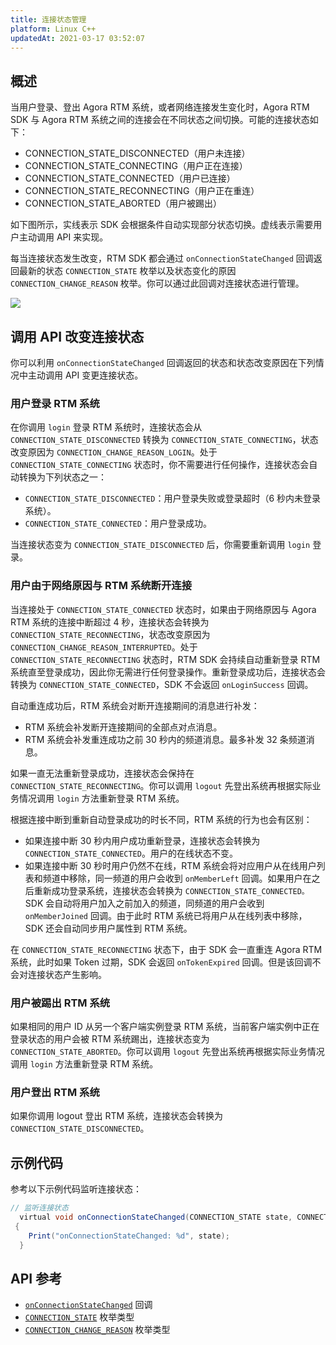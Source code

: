 ```yaml
---
title: 连接状态管理
platform: Linux C++
updatedAt: 2021-03-17 03:52:07
---
```

## 概述

当用户登录、登出 Agora RTM 系统，或者网络连接发生变化时，Agora RTM SDK 与 Agora RTM 系统之间的连接会在不同状态之间切换。可能的连接状态如下：

- CONNECTION_STATE_DISCONNECTED（用户未连接）
- CONNECTION_STATE_CONNECTING（用户正在连接）
- CONNECTION_STATE_CONNECTED（用户已连接）
- CONNECTION_STATE_RECONNECTING（用户正在重连）
- CONNECTION_STATE_ABORTED（用户被踢出）

如下图所示，实线表示 SDK 会根据条件自动实现部分状态切换。虚线表示需要用户主动调用 API 来实现。

<div class="alert note">每当连接状态发生改变，RTM SDK 都会通过 <code>onConnectionStateChanged</code> 回调返回最新的状态 <code>CONNECTION_STATE</code> 枚举以及状态变化的原因 <code>CONNECTION_CHANGE_REASON</code> 枚举。你可以通过此回调对连接状态进行管理。</div>

![](https://web-cdn.agora.io/docs-files/1602304276380)

## 调用 API 改变连接状态

你可以利用 `onConnectionStateChanged` 回调返回的状态和状态改变原因在下列情况中主动调用 API 变更连接状态。

### 用户登录 RTM 系统

在你调用 `login` 登录 RTM 系统时，连接状态会从 `CONNECTION_STATE_DISCONNECTED` 转换为 `CONNECTION_STATE_CONNECTING`，状态改变原因为 `CONNECTION_CHANGE_REASON_LOGIN`。处于 `CONNECTION_STATE_CONNECTING` 状态时，你不需要进行任何操作，连接状态会自动转换为下列状态之一：

- `CONNECTION_STATE_DISCONNECTED`：用户登录失败或登录超时（6 秒内未登录系统）。
- `CONNECTION_STATE_CONNECTED`：用户登录成功。

当连接状态变为 `CONNECTION_STATE_DISCONNECTED` 后，你需要重新调用 `login` 登录。

### 用户由于网络原因与 RTM 系统断开连接

当连接处于 `CONNECTION_STATE_CONNECTED` 状态时，如果由于网络原因与 Agora RTM 系统的连接中断超过 4 秒，连接状态会转换为 `CONNECTION_STATE_RECONNECTING`，状态改变原因为 `CONNECTION_CHANGE_REASON_INTERRUPTED`。处于 `CONNECTION_STATE_RECONNECTING` 状态时，RTM SDK 会持续自动重新登录 RTM 系统直至登录成功，因此你无需进行任何登录操作。重新登录成功后，连接状态会转换为 `CONNECTION_STATE_CONNECTED`，SDK 不会返回 `onLoginSuccess` 回调。

自动重连成功后，RTM 系统会对断开连接期间的消息进行补发：

- RTM 系统会补发断开连接期间的全部点对点消息。
- RTM 系统会补发重连成功之前 30 秒内的频道消息。最多补发 32 条频道消息。

如果一直无法重新登录成功，连接状态会保持在 `CONNECTION_STATE_RECONNECTING`。你可以调用 `logout` 先登出系统再根据实际业务情况调用 `login` 方法重新登录 RTM 系统。


根据连接中断到重新自动登录成功的时长不同，RTM 系统的行为也会有区别：

- 如果连接中断 30 秒内用户成功重新登录，连接状态会转换为 `CONNECTION_STATE_CONNECTED`。用户的在线状态不变。
- 如果连接中断 30 秒时用户仍然不在线，RTM 系统会将对应用户从在线用户列表和频道中移除，同一频道的用户会收到 `onMemberLeft` 回调。如果用户在之后重新成功登录系统，连接状态会转换为 `CONNECTION_STATE_CONNECTED。` SDK 会自动将用户加入之前加入的频道，同频道的用户会收到 `onMemberJoined` 回调。由于此时 RTM 系统已将用户从在线列表中移除， SDK 还会自动同步用户属性到 RTM 系统。


在 `CONNECTION_STATE_RECONNECTING` 状态下，由于 SDK 会一直重连 Agora RTM 系统，此时如果 Token 过期，SDK 会返回 `onTokenExpired` 回调。但是该回调不会对连接状态产生影响。

###  用户被踢出 RTM 系统

如果相同的用户 ID 从另一个客户端实例登录 RTM 系统，当前客户端实例中正在登录状态的用户会被 RTM 系统踢出，连接状态变为 `CONNECTION_STATE_ABORTED`。你可以调用 `logout` 先登出系统再根据实际业务情况调用 `login` 方法重新登录 RTM 系统。

### 用户登出 RTM 系统

如果你调用 logout 登出 RTM 系统，连接状态会转换为 `CONNECTION_STATE_DISCONNECTED`。

## 示例代码

参考以下示例代码监听连接状态：

```java
// 监听连接状态
  virtual void onConnectionStateChanged(CONNECTION_STATE state, CONNECTION_CHANGE_REASON reason)
 {
    Print("onConnectionStateChanged: %d", state);
  }
```

## API 参考

- [`onConnectionStateChanged`](/cn/Real-time-Messaging/API%20Reference/RTM_cpp/classagora_1_1rtm_1_1_i_rtm_service_event_handler.html#aa2e25e87c6f06cfd71b3538786d23743) 回调
- [`CONNECTION_STATE`](/cn/Real-time-Messaging/API%20Reference/RTM_cpp/namespaceagora_1_1rtm.html#aa6af3dc5c5eeb4df7a3ff1eea25b1cee) 枚举类型
- [`CONNECTION_CHANGE_REASON`](/cn/Real-time-Messaging/API%20Reference/RTM_cpp/namespaceagora_1_1rtm.html#a81380191ea654d791fb7e6db14faca90) 枚举类型